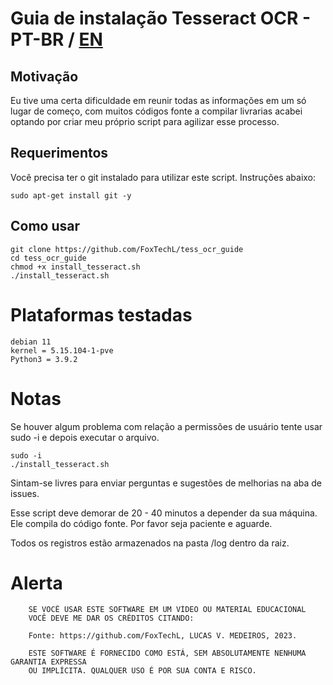 # Guia de instalação Tesseract OCR - PT-BR / [EN](https://github.com/FoxTechL/tess_ocr_guide/blob/main/README.md)
## Motivação
Eu tive uma certa dificuldade em reunir todas as informações em um só lugar de começo,
com muitos códigos fonte a compilar livrarias acabei optando por criar meu próprio script
para agilizar esse processo.
## Requerimentos
Você precisa ter o git instalado para utilizar este script.
Instruções abaixo:
```
sudo apt-get install git -y
```
## Como usar
```
git clone https://github.com/FoxTechL/tess_ocr_guide
cd tess_ocr_guide
chmod +x install_tesseract.sh
./install_tesseract.sh
```
# Plataformas testadas
```
debian 11
kernel = 5.15.104-1-pve
Python3 = 3.9.2
```
# Notas
Se houver algum problema com relação a permissões de usuário tente usar sudo -i e depois executar o arquivo.
```
sudo -i 
./install_tesseract.sh
```
Sintam-se livres para enviar perguntas e sugestões de melhorias na aba de issues.

Esse script deve demorar de 20 - 40 minutos a depender da sua máquina. Ele compila do código fonte.
Por favor seja paciente e aguarde.

Todos os registros estão armazenados na pasta /log dentro da raiz.

# Alerta
		
		SE VOCÊ USAR ESTE SOFTWARE EM UM VÍDEO OU MATERIAL EDUCACIONAL
		VOCÊ DEVE ME DAR OS CRÉDITOS CITANDO:
		
		Fonte: https://github.com/FoxTechL, LUCAS V. MEDEIROS, 2023.
		
		ESTE SOFTWARE É FORNECIDO COMO ESTÁ, SEM ABSOLUTAMENTE NENHUMA GARANTIA EXPRESSA
		OU IMPLÍCITA. QUALQUER USO É POR SUA CONTA E RISCO.
